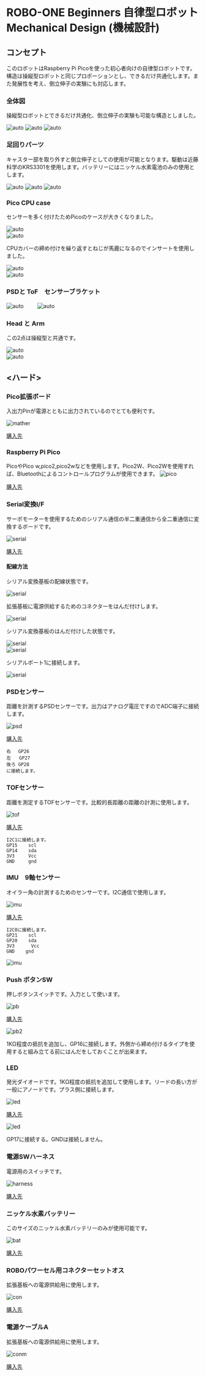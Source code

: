 # ROBO-ONE Beginners 自律型ロボット Mechanical Design (機械設計)
## コンセプト
このロボットはRaspberry Pi Picoを使った初心者向けの自律型ロボットです。
構造は操縦型ロボットと同じプロポーションとし、できるだけ共通化します。また発展性を考え、倒立伸子の実験にも対応します。

### 全体図
操縦型ロボットとできるだけ共通化、倒立伸子の実験も可能な構造としました。

![auto](pics_git/asy.png) 
![auto](pics_git/asy2.png) 
![auto](pics_git/asy3.png) 

### 足回りパーツ
キャスター部を取り外すと倒立伸子としての使用が可能となります。駆動は近藤科学のKRS3301を使用します。バッテリーにはニッケル水素電池のみの使用とします。

![auto](pics_git/Body.png) 
![auto](pics_git/Body_B.png) 
![auto](pics_git/bt_cover.png)   

### Pico CPU case
センサーを多く付けたためPicoのケースが大きくなりました。

![auto](pics_git/pico_case.png)   
![auto](pics_git/pico_cover.png)   
  
CPUカバーの締め付けを繰り返すとねじが馬鹿になるのでインサートを使用しました。

![auto](pics_git/insert.png)   
![auto](pics_git/CPUcase.png)   

### PSDと ToF　センサーブラケット

![auto](pics_git/psd2_tof_bkt.png)   　　 
![auto](pics_git/psd1_bkt.png)  

### Head と Arm
この2点は操縦型と共通です。

![auto](pics_git/head.png)  
![auto](pics_git/kote_v1.png)  

## <ハード>

### Pico拡張ボード
入出力Pinが電源とともに出力されているのでとても便利です。

![mather](pics_git/mather.png)  

[購入先](https://www.amazon.co.jp/dp/B0B45YWJH7?ref=ppx_yo2ov_dt_b_fed_asin_title)

### Raspberry Pi Pico
PicoやPico w,pico2,pico2wなどを使用します。Pico2W、Pico2Wを使用すれば、Bluetoothによるコントロールプログラムが使用できます。
![pico](pics_git/picoW.png)  

[購入先](https://akizukidenshi.com/catalog/g/g117947/)

### Serial変換I/F
サーボモーターを使用するためのシリアル通信の半二重通信から全二重通信に変換するボードです。

![serial](pics_git/serial.png)  

[購入先](https://www.besttechnology.co.jp/modules/onlineshop/index.php?fct=photo&p=299)

#### 配線方法
シリアル変換基板の配線状態です。

![serial](pics_git/serial_h1.png)  

拡張基板に電源供給するためのコネクターをはんだ付けします。

![serial](pics_git/base.png)  

シリアル変換基板のはんだ付けした状態です。

![serial](pics_git/serial_h2.png)  
![serial](pics_git/serial_h3.png)  
 
シリアルポート1に接続します。

![serial](pics_git/base_serial.png)  

### PSDセンサー
距離を計測するPSDセンサーです。出力はアナログ電圧ですのでADC端子に接続します。

![psd](pics_git/psd.png)  

[購入先](https://kondo-robot.com/product/02002)
```
右　 GP26
左   GP27
後ろ GP28
に接続します。
```
### TOFセンサー
距離を測定するTOFセンサーです。比較的長距離の距離の計測に使用します。

![tof](pics_git/tfluna.png)  

[購入先](https://www.amazon.co.jp/dp/B087N2JRJ9/ref=sspa_dk_detail_0?psc=1&pd_rd_i=B087N2JRJ9&pd_rd_w=S1om1&content-id=amzn1.sym.f293be60-50b7-49bc-95e8-931faf86ed1e&pf_rd_p=f293be60-50b7-49bc-95e8-931faf86ed1e&pf_rd_r=T8AB1F18CDD292K4XRB3&pd_rd_wg=BPNWh&pd_rd_r=b4a0289b-4286-4983-8f2f-0c5dc9c905ef&sp_csd=d2lkZ2V0TmFtZT1zcF9kZXRhaWw)
```
I2C1に接続します。
GP15    scl
GP14    sda
3V3     Vcc
GND     gnd
```

### IMU　9軸センサー
オイラー角の計測するためのセンサーです。I2C通信で使用します。

![imu](pics_git/bno055.png)  

[購入先](https://www.amazon.co.jp/BNO055-%E7%B5%B6%E5%AF%BE%E6%96%B9%E5%90%91%E3%82%BB%E3%83%B3%E3%82%B5%E3%83%BC-%E3%83%9C%E3%83%BC%E3%83%89%E8%A7%92%E5%BA%A6-%E3%82%B8%E3%83%A3%E3%82%A4%E3%83%AD%E3%82%B9%E3%82%B3%E3%83%BC%E3%83%97-%E3%82%BB%E3%83%B3%E3%82%B5%E3%83%BC%E3%83%A2%E3%82%B8%E3%83%A5%E3%83%BC%E3%83%AB/dp/B0DWMH2Q5R/ref=sr_1_3_sspa?__mk_ja_JP=%E3%82%AB%E3%82%BF%E3%82%AB%E3%83%8A&crid=1KRTL7M5EYEPF&dib=eyJ2IjoiMSJ9.7aJLRn6PFVtPx5BZzxavXWUdBq4QwEbMpnBcoDqnpMJmxHoVhYJ4gzQt6b_R9lhVuWffEwHppjduuULQRPCgax7qg5t5qgFQfHdc8DSfOuYBcyJi1Tv2cfpOwKojhLSk9xG_D2LIu75vhbSQgj49-fiQHrr2MgcUOlqcltPMqVsFAmkuQuwnJx7NgNiZH12yXYVYVfVzXwOzbCQOS0TwsJiqzJAj3fesd1y6poiZst4qXJ1A6YwIt4y0FtPf-0LaM-zUtKZkWWMeuuI35nSUb_oIfNsG15sHmvkodnjwpNY.NwwWaNmR0Ko6-cTkWFGggAtHZlMR-3M_aj71AKZnqQk&dib_tag=se&keywords=bno055+%E3%82%BB%E3%83%B3%E3%82%B5%E3%83%BC&qid=1746504506&sprefix=bno055+%E3%82%BB%E3%83%B3%E3%82%B5%E3%83%BC%2Caps%2C178&sr=8-3-spons&sp_csd=d2lkZ2V0TmFtZT1zcF9hdGY&psc=1)
```
I2C0に接続します。
GP21    scl
GP20    sda
3V3      Vcc
GND    gnd
```
![imu](pics_git/imu_h.png)  

### Push ボタンSW
押しボタンスイッチです。入力として使います。

![pb](pics_git/pb_sw.png)  
 
[購入先](https://akizukidenshi.com/catalog/g/g104367/)

![pb2](pics_git/pbsw_h.png)

1KΩ程度の抵抗を追加し、GP16に接続します。外側から締め付けるタイプを使用すると組み立てる前にはんだをしておくことが出来ます。

### LED
発光ダイオードです。1KΩ程度の抵抗を追加して使用します。リードの長い方が一般にアノードです。プラス側に接続します。

![led](pics_git/led.png)  

[購入先](https://akizukidenshi.com/catalog/g/g103261/)

![led](pics_git/led_h.png)  

GP17に接続する。GNDは接続しません。

### 電源SWハーネス
電源用のスイッチです。

![harness](pics_git/harness.png)  
 
[購入先](https://kondo-robot.com/product/lv_sw_harness)

### ニッケル水素バッテリー
このサイズのニッケル水素バッテリーのみが使用可能です。

![bat](pics_git/battery.png)  

[購入先](https://kondo-robot.com/product/02335)

### ROBOパワーセル用コネクターセットオス
拡張基板への電源供給用に使用します。

![con](pics_git/connector.png)  
 
[購入先](https://kondo-robot.com/product/01109)

### 電源ケーブルA
拡張基板への電源供給用に使用します。

![conm](pics_git/connmesu.png)  

[購入先](https://kondo-robot.com/product/02145)

